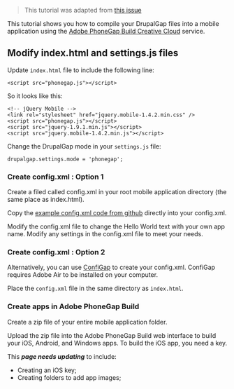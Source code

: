 > This tutorial was adapted from [this issue](https://www.drupal.org/node/2230031)

This tutorial shows you how to compile your DrupalGap files into a mobile application using the [Adobe PhoneGap Build Creative Cloud](https://build.phonegap.com/) service.

## Modify index.html and settings.js files

Update `index.html` file to include the following line:

`<script src="phonegap.js"></script>`

So it looks like this:

```
<!-- jQuery Mobile -->
<link rel="stylesheet" href="jquery.mobile-1.4.2.min.css" />
<script src="phonegap.js"></script>
<script src="jquery-1.9.1.min.js"></script>
<script src="jquery.mobile-1.4.2.min.js"></script>
```

Change the DrupalGap mode in your `settings.js` file:

`drupalgap.settings.mode = 'phonegap';`

### Create config.xml : Option 1

Create a filed called config.xml in your root mobile application directory (the same place as index.html).

Copy the [example config.xml code from github](https://github.com/phonegap/phonegap-app-developer/blob/master/config.xml) directly into your config.xml.

Modify the config.xml file to change the Hello World text with your own app name. Modify any settings in the config.xml file to meet your needs.

### Create config.xml : Option 2

Alternatively, you can use [ConfiGap](http://configap.com/) to create your config.xml. ConfiGap requires Adobe Air to be installed on your computer.

Place the `config.xml` file in the same directory as `index.html`.

### Create apps in Adobe PhoneGap Build

Create a zip file of your entire mobile application folder.

Upload the zip file into the Adobe PhoneGap Build web interface to build your iOS, Android, and Windows apps. To build the iOS app, you need a key.

This ***page needs updating*** to include:

- Creating an iOS key;
- Creating folders to add app images;
